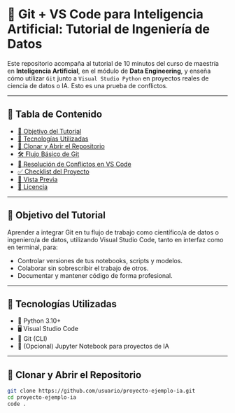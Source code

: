 # 🚀 Git + VS Code para Inteligencia Artificial: Tutorial de Ingeniería de Datos

Este repositorio acompaña al tutorial de 10 minutos del curso de maestría en **Inteligencia Artificial**, en el módulo de **Data Engineering**, y enseña cómo utilizar `Git` junto a `Visual Studio Python` en proyectos reales de ciencia de datos o IA.
Esto es una prueba de conflictos.

---

## 📑 Tabla de Contenido

- [🎯 Objetivo del Tutorial](#-objetivo-del-tutorial)
- [🔧 Tecnologías Utilizadas](#-tecnologías-utilizadas)
- [📁 Clonar y Abrir el Repositorio](#-clonar-y-abrir-el-repositorio)
- [🛠️ Flujo Básico de Git](#-flujo-básico-de-git)
- [🧠 Resolución de Conflictos en VS Code](#-resolución-de-conflictos-en-vs-code)
- [✅ Checklist del Proyecto](#-checklist-del-proyecto)
- [📸 Vista Previa](#-vista-previa)
- [📄 Licencia](#-licencia)

---

## 🎯 Objetivo del Tutorial

Aprender a integrar Git en tu flujo de trabajo como científico/a de datos o ingeniero/a de datos, utilizando Visual Studio Code, tanto en interfaz como en terminal, para:

- Controlar versiones de tus notebooks, scripts y modelos.
- Colaborar sin sobrescribir el trabajo de otros.
- Documentar y mantener código de forma profesional.

---

## 🔧 Tecnologías Utilizadas

- 🐍 Python 3.10+
- 🖥️ Visual Studio Code
- 🧬 Git (CLI)
- 🧠 (Opcional) Jupyter Notebook para proyectos de IA

---

## 📁 Clonar y Abrir el Repositorio

```bash
git clone https://github.com/usuario/proyecto-ejemplo-ia.git
cd proyecto-ejemplo-ia
code .
